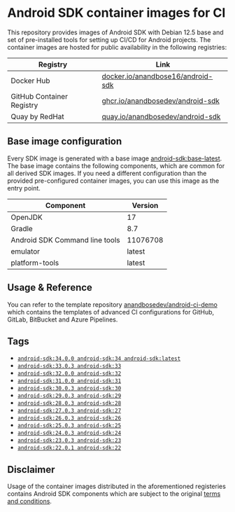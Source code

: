 # Android SDK container images for CI

This repository provides images of Android SDK with Debian 12.5 base and set of pre-installed tools for setting up CI/CD for Android projects. The container images are hosted for public availability in the following registries:

| Registry | Link |
| --- | --- |
| Docker Hub | [docker.io/anandbose16/android-sdk](https://hub.docker.com/r/anandbose16/android-sdk)|
| GitHub Container Registry | [ghcr.io/anandbosedev/android-sdk](https://github.com/anandbosedev/android-sdk/pkgs/container/android-sdk)|
| Quay by RedHat | [quay.io/anandbosedev/android-sdk](https://quay.io/repository/anandbosedev/android-sdk?tab=tags)|

## Base image configuration

Every SDK image is generated with a base image [android-sdk:base-latest](./android-sdk/base/11076708-8.6/Dockerfile). The base image contains the following components, which are common for all derived SDK images. If you need a different configuration than the provided pre-configured container images, you can use this image as the entry point.

| Component | Version |
| --- | --- |
| OpenJDK | 17 |
| Gradle | 8.7 |
| Android SDK Command line tools | 11076708 |
| emulator | latest |
| platform-tools | latest |

## Usage & Reference

You can refer to the template repository [anandbosedev/android-ci-demo](https://github.com/anandbosedev/android-ci-demo) which contains the templates of advanced CI configurations for GitHub, GitLab, BitBucket and Azure Pipelines.

## Tags

* [`android-sdk:34.0.0 android-sdk:34 android-sdk:latest`](./android-sdk/34.0.0/Dockerfile)
* [`android-sdk:33.0.3 android-sdk:33`](./android-sdk/33.0.3/Dockerfile)
* [`android-sdk:32.0.0 android-sdk:32`](./android-sdk/32.0.0/Dockerfile)
* [`android-sdk:31.0.0 android-sdk:31`](./android-sdk/31.0.0/Dockerfile)
* [`android-sdk:30.0.3 android-sdk:30`](./android-sdk/30.0.3/Dockerfile)
* [`android-sdk:29.0.3 android-sdk:29`](./android-sdk/29.0.3/Dockerfile)
* [`android-sdk:28.0.3 android-sdk:28`](./android-sdk/28.0.3/Dockerfile)
* [`android-sdk:27.0.3 android-sdk:27`](./android-sdk/27.0.3/Dockerfile)
* [`android-sdk:26.0.3 android-sdk:26`](./android-sdk/26.0.3/Dockerfile)
* [`android-sdk:25.0.3 android-sdk:25`](./android-sdk/25.0.3/Dockerfile)
* [`android-sdk:24.0.3 android-sdk:24`](./android-sdk/24.0.3/Dockerfile)
* [`android-sdk:23.0.3 android-sdk:23`](./android-sdk/23.0.3/Dockerfile)
* [`android-sdk:22.0.1 android-sdk:22`](./android-sdk/22.0.1/Dockerfile)

## Disclaimer

Usage of the container images distributed in the aforementioned registeries contains Android SDK components which are subject to the original [terms and conditions](https://developer.android.com/studio/terms).